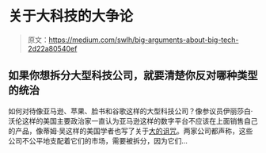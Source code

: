 # 关于大科技的大争论

> 原文：<https://medium.com/swlh/big-arguments-about-big-tech-2d22a80540ef>

## 如果你想拆分大型科技公司，就要清楚你反对哪种类型的统治

如何对待像亚马逊、苹果、脸书和谷歌这样的大型科技公司？像参议员伊丽莎白·沃伦这样的美国主要政治家一直认为亚马逊这样的数字平台不应该在上面销售自己的产品，像蒂姆·吴这样的美国学者也写了关于[大的诅咒](https://www.amazon.co.uk/Curse-Bigness-Antitrust-New-Gilded/dp/0999745468)。两家公司都声称，这些公司不公平地支配着它们的市场，需要被拆分，因为它们…